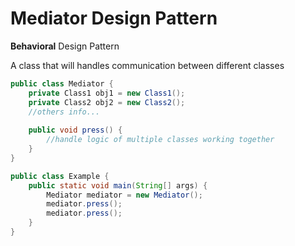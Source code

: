 # Mediator Design Pattern

**Behavioral** Design Pattern

A class that will handles communication between different classes

```java
public class Mediator {
    private Class1 obj1 = new Class1();
    private Class2 obj2 = new Class2();
    //others info...
    
    public void press() {
        //handle logic of multiple classes working together
    }
}

public class Example {
    public static void main(String[] args) {
        Mediator mediator = new Mediator();
        mediator.press();
        mediator.press();
    }
}
```